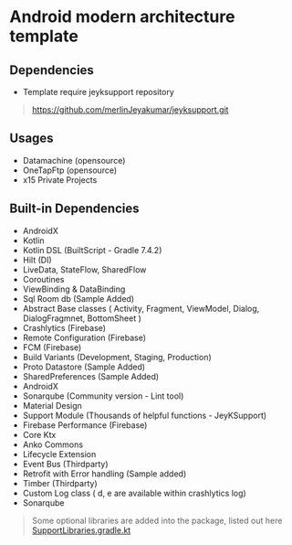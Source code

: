 
# Android modern architecture template #


## Dependencies ##
 - Template require jeyksupport repository
>https://github.com/merlinJeyakumar/jeyksupport.git

## Usages ##
 - Datamachine (opensource)
 - OneTapFtp (opensource)
 - x15 Private Projects

## Built-in Dependencies ##
 - AndroidX
 - Kotlin
 - Kotlin DSL (BuiltScript - Gradle 7.4.2)
 - Hilt (DI)
 - LiveData, StateFlow, SharedFlow
 - Coroutines
 - ViewBinding & DataBinding
 - Sql Room db (Sample Added)
 - Abstract Base classes ( Activity, Fragment, ViewModel, Dialog, DialogFragmnet, BottomSheet )
 - Crashlytics (Firebase)
 - Remote Configuration (Firebase)
 - FCM (Firebase)
 - Build Variants (Development, Staging, Production)
 - Proto Datastore (Sample Added)
 - SharedPreferences (Sample Added)
 - AndroidX
 - Sonarqube (Community version - Lint tool)
 - Material Design
 - Support Module (Thousands of helpful functions - JeyKSupport)
 - Firebase Performance (Firebase)
 - Core Ktx
 - Anko Commons
 - Lifecycle Extension
 - Event Bus (Thirdparty)
 - Retrofit with Error handling (Sample added)
 - Timber (Thirdparty)
 - Custom Log class ( d, e are available within crashlytics log)
 - Sonarqube
 
 > Some optional libraries are added into the package, listed out here [SupportLibraries.gradle.kt](https://github.com/merlinJeyakumar/android-architecture-mvvm-versions/blob/0c05a03460c34fb91462da8a49c9829d9d53bde8/buildSrc/src/main/java/libraries/SupportLibraries.gradle.kt)
